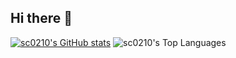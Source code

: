 ## Hi there 👋

<!--
**sc0210/sc0210** is a ✨ _special_ ✨ repository because its `README.md` (this file) appears on your GitHub profile.

Here are some ideas to get you started:

- 🔭 I’m currently working on ...
- 🌱 I’m currently learning ...
- 👯 I’m looking to collaborate on ...
- 🤔 I’m looking for help with ...
- 💬 Ask me about ...
- 📫 How to reach me: ...
- 😄 Pronouns: ...
- ⚡ Fun fact: ...
-->
[![sc0210's GitHub stats](https://github-readme-stats.vercel.app/api?username=sc0210&theme=vue-dark)](https://github.com/anuraghazra/github-readme-stats)
![sc0210's Top Languages](https://github-readme-stats.vercel.app/api/top-langs/?username=sc0210&show_icons=true&theme=vue-dark&hide_border=false&layout=compact)

<!--
[![Readme Card](https://github-readme-stats.vercel.app/api/pin/?username=sc0210&theme=vue-dark&repo=TexLive-Docker)](https://github.com/sc0210/TexLive-Docker)
[![Readme Card](https://github-readme-stats.vercel.app/api/pin/?username=sc0210&theme=vue-dark&repo=Particle-Tracking-OpenCV)](https://github.com/sc0210/Particle-Tracking-OpenCV)
-->
